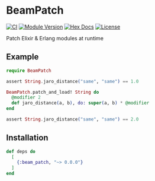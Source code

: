 # BeamPatch

[![CI](https://github.com/kzemek/beam_patch/actions/workflows/ci.yml/badge.svg)](https://github.com/kzemek/beam_patch/actions/workflows/ci.yml)
[![Module Version](https://img.shields.io/hexpm/v/beam_patch.svg)](https://hex.pm/packages/beam_patch)
[![Hex Docs](https://img.shields.io/badge/hex-docs-lightgreen.svg)](https://hexdocs.pm/beam_patch/)
[![License](https://img.shields.io/hexpm/l/beam_patch.svg)](https://github.com/kzemek/beam_patch/blob/master/LICENSE)

Patch Elixir & Erlang modules at runtime

## Example

```elixir
require BeamPatch

assert String.jaro_distance("same", "same") == 1.0

BeamPatch.patch_and_load! String do
  @modifier 2
  def jaro_distance(a, b), do: super(a, b) * @modifier
end

assert String.jaro_distance("same", "same") == 2.0
```

## Installation

```elixir
def deps do
  [
    {:beam_patch, "~> 0.0.0"}
  ]
end
```
